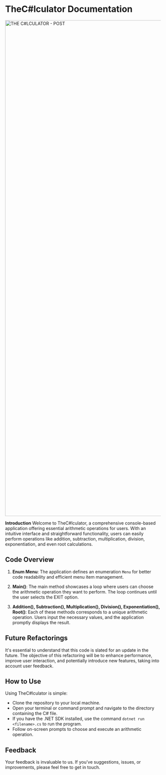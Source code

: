 # TheC#lculator Documentation

<img width="1600" alt="THE C#LCULATOR - POST" src="https://github.com/john5ouza/thecalculator/assets/63263864/8992b7b1-011e-444c-a39e-47521b36589f">

**Introduction**
Welcome to TheC#lculator, a comprehensive console-based application offering essential arithmetic operations for users. With an intuitive interface and straightforward functionality, users can easily perform operations like addition, subtraction, multiplication, division, exponentiation, and even root calculations.

## Code Overview

1. **Enum Menu**:
   The application defines an enumeration `Menu` for better code readability and efficient menu item management.

2. **Main()**:
   The main method showcases a loop where users can choose the arithmetic operation they want to perform. The loop continues until the user selects the EXIT option.

3. **Addition(), Subtraction(), Multiplication(), Division(), Exponentiation(), Root()**:
   Each of these methods corresponds to a unique arithmetic operation. Users input the necessary values, and the application promptly displays the result.

## Future Refactorings
It's essential to understand that this code is slated for an update in the future. The objective of this refactoring will be to enhance performance, improve user interaction, and potentially introduce new features, taking into account user feedback.

## How to Use
Using TheC#lculator is simple:

- Clone the repository to your local machine.
- Open your terminal or command prompt and navigate to the directory containing the C# file.
- If you have the .NET SDK installed, use the command `dotnet run <filename>.cs` to run the program.
- Follow on-screen prompts to choose and execute an arithmetic operation.

## Feedback
Your feedback is invaluable to us. If you've suggestions, issues, or improvements, please feel free to get in touch.
